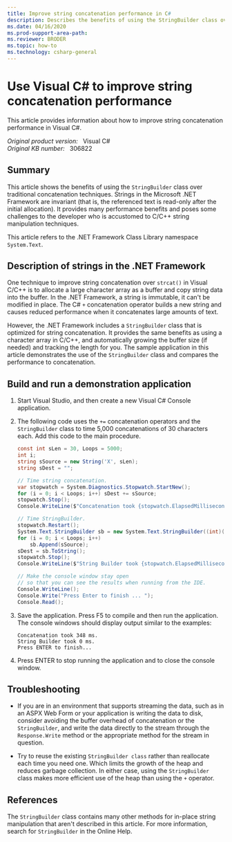 ```yaml
---
title: Improve string concatenation performance in C#
description: Describes the benefits of using the StringBuilder class over traditional concatenation techniques.
ms.date: 04/16/2020
ms.prod-support-area-path: 
ms.reviewer: BRODER
ms.topic: how-to
ms.technology: csharp-general
---
```

# Use Visual C# to improve string concatenation performance

This article provides information about how to improve string concatenation performance in Visual C#.

_Original product version:_ &nbsp; Visual C#  
_Original KB number:_ &nbsp; 306822

## Summary

This article shows the benefits of using the `StringBuilder` class over traditional concatenation techniques. Strings in the Microsoft .NET Framework are invariant (that is, the referenced text is read-only after the initial allocation). It provides many performance benefits and poses some challenges to the developer who is accustomed to C/C++ string manipulation techniques.

This article refers to the .NET Framework Class Library namespace `System.Text`.

## Description of strings in the .NET Framework

One technique to improve string concatenation over `strcat()` in Visual C/C++ is to allocate a large character array as a buffer and copy string data into the buffer. In the .NET Framework, a string is immutable, it can't be modified in place. The C# `+` concatenation operator builds a new string and causes reduced performance when it concatenates large amounts of text.

However, the .NET Framework includes a `StringBuilder` class that is optimized for string concatenation. It provides the same benefits as using a character array in C/C++, and automatically growing the buffer size (if needed) and tracking the length for you. The sample application in this article demonstrates the use of the `StringBuilder` class and compares the performance to concatenation.

## Build and run a demonstration application

1. Start Visual Studio, and then create a new Visual C# Console application.
2. The following code uses the `+=` concatenation operators and the `StringBuilder` class to time 5,000 concatenations of 30 characters each. Add this code to the main procedure.

    ```csharp
    const int sLen = 30, Loops = 5000;
    int i;
    string sSource = new String('X', sLen);
    string sDest = "";

    // Time string concatenation.
    var stopwatch = System.Diagnostics.Stopwatch.StartNew();
    for (i = 0; i < Loops; i++) sDest += sSource;
    stopwatch.Stop();
    Console.WriteLine($"Concatenation took {stopwatch.ElapsedMilliseconds} ms.");

    // Time StringBuilder.
    stopwatch.Restart();
    System.Text.StringBuilder sb = new System.Text.StringBuilder((int)(sLen * Loops * 1.1));
    for (i = 0; i < Loops; i++) 
        sb.Append(sSource);
    sDest = sb.ToString();
    stopwatch.Stop();
    Console.WriteLine($"String Builder took {stopwatch.ElapsedMilliseconds} ms.");

    // Make the console window stay open
    // so that you can see the results when running from the IDE.
    Console.WriteLine();
    Console.Write("Press Enter to finish ... ");
    Console.Read();
    ```

3. Save the application. Press F5 to compile and then run the application. The console windows should display output similar to the  examples:

    ```console
    Concatenation took 348 ms.
    String Builder took 0 ms.
    Press ENTER to finish...
    ```

4. Press ENTER to stop running the application and to close the console window.

## Troubleshooting

- If you are in an environment that supports streaming the data, such as in an ASPX Web Form or your application is writing the data to disk, consider avoiding the buffer overhead of concatenation or the `StringBuilder`, and write the data directly to the stream through the `Response.Write` method or the appropriate method for the stream in question.

- Try to reuse the existing `StringBuilder class` rather than reallocate each time you need one. Which limits the growth of the heap and reduces garbage collection. In either case, using the `StringBuilder` class makes more efficient use of the heap than using the `+` operator.

## References

The `StringBuilder` class contains many other methods for in-place string manipulation that aren't described in this article. For more information, search for `StringBuilder` in the Online Help.
